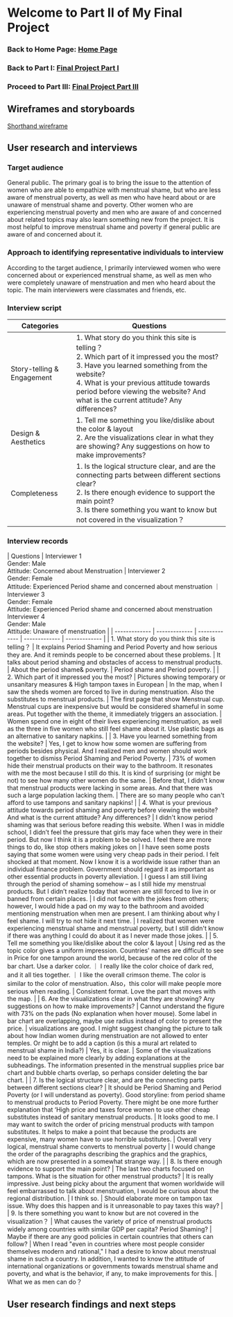 # Welcome to Part II of My Final Project
### Back to Home Page: [Home Page](/README.md)
### Back to Part I: [Final Project Part I](/final_project_HuixuanLi.md)
### Proceed to Part III: [Final Project Part III](/final_project3_HuixuanLi.md)

## Wireframes and storyboards
[Shorthand wireframe](https://preview.shorthand.com/7kGpDrXavUOKZPg9)

## User research and interviews
### Target audience 
General public. The primary goal is to bring the issue to the attention of women who are able to empathize with menstrual shame, but who are less aware of menstrual poverty, as well as men who have heard about or are unaware of menstrual shame and poverty. Other women who are experiencing menstrual poverty and men who are aware of and concerned about related topics may also learn something new from the project. It is most helpful to improve menstrual shame and poverty if general public are aware of and concerned about it.

### Approach to identifying representative individuals to interview
According to the target audience, I primarily interviewed women who were concerned about or experienced menstrual shame, as well as men who were completely unaware of menstruation and men who heard about the topic. The main interviewers were classmates and friends, etc.

### Interview script
| Categories | Questions |
| ------------- | ------------- |
| Story-telling & Engagement  | 1. What story do you think this site is telling？ <br> 2. Which part of it impressed you the most? <br> 3. Have you learned something from the website? <br> 4. What is your previous attitude towards period before viewing the website? And what is the current attitude? Any differences? |
| Design & Aesthetics | 1. Tell me something you like/dislike about the color & layout <br> 2. Are the visualizations clear in what they are showing? Any suggestions on how to make improvements? |
| Completeness | 1. Is the logical structure clear, and are the connecting parts between different sections clear? <br> 2. Is there enough evidence to support the main point? <br> 3. Is there something you want to know but not covered in the visualization？ |

### Interview records
| Questions | Interviewer 1 <br> Gender: Male <br> Attitude: Concerned about Menstruation | Interviewer 2 <br> Gender: Female <br> Attitude: Experienced Period shame and concerned about menstruation ｜ Interviewer 3 <br> Gender: Female <br> Attitude: Experienced Period shame and concerned about menstruation  Interviewer 4 <br> Gender: Male <br> Attitude: Unaware of menstruation | 
| ------------- | ------------- | ------------- | ------------- | ------------- |
| 1. What story do you think this site is telling？ | It explains Period Shaming and Period Poverty and how serious they are. And it reminds people to be concerned about these problems. | It talks about period shaming and obstacles of access to menstrual products. | About the period shame& poverty. | Period shame and Period poverty. |
| 2. Which part of it impressed you the most? | Pictures showing temporary or unsanitary measures & High tampon taxes in European | In the map, when I saw the sheds women are forced to live in during menstruation. Also the substitutes to menstrual products. | The first page that show Menstrual cup. Menstrual cups are inexpensive but would be considered shameful in some areas. Put together with the theme, it immediately triggers an association. | Women spend one in eight of their lives experiencing menstruation, as well as the three in five women who still feel shame about it. Use plastic bags as an alternative to sanitary napkins. |
| 3. Have you learned something from the website? | Yes, I get to know how some women are suffering from periods besides physical. And I realized men and women should work together to dismiss Period Shaming and Period Poverty.  |  73% of women hide their menstrual products on their way to the bathroom. It resonates with me the most because I still do this. It is kind of surprising (or might be not)  to see how many other women do the same. | Before that, I didn't know that menstrual products were lacking in some areas. And that there was such a large population lacking them. | There are so many people who can't afford to use tampons and sanitary napkins! |
| 4. What is your previous attitude towards period shaming and poverty before viewing the website? And what is the current attitude? Any differences? | I didn't know period shaming was that serious before reading this website. When I was in middle school, I didn’t feel the pressure that girls may face when they were in their period. But now I think it is a problem to be solved. I feel there are more things to do, like stop others making jokes on | I have seen some posts saying that some women were using very cheap pads in their period. I felt shocked at that moment. Now I know it is a worldwide issue rather than an individual finance problem. Government should regard it as important as other essential products in poverty alleviation.  |  I guess I am still living through the period of shaming somehow – as I still hide my menstrual products. But I didn’t realize today that women are still forced to live in or banned from certain places. | I did not face with the jokes from others; however, I would hide a pad on my way to the bathroom and avoided mentioning menstruation when men are present. I am thinking about why I feel shame. I will try to not hide it next time. | I realized that women were experiencing menstrual shame and menstrual poverty, but I still didn't know if there was anything I could do about it as I never made those jokes. |
| 5. Tell me something you like/dislike about the color & layout | Using red as the topic color gives a uniform impression. Countries' names are difficult to see in Price for one tampon around the world, because of the red color of the bar chart. Use a darker color. ｜ I really like the color choice of dark red, and it all ties together. ｜ I like the overall crimson theme. The color is similar to the color of menstruation. Also，this color will make people more serious when reading. | Consistent format. Love the part that moves with the map. |
| 6. Are the visualizations clear in what they are showing? Any suggestions on how to make improvements? | Cannot understand the figure with 73% on the pads (No explanation when hover mouse). Some label in bar chart are overlapping, maybe use radius instead of color to present the price. | visualizations are good. I might suggest changing the picture to talk about how Indian women during menstruation are not allowed to enter temples. Or might be to add a caption (is this a mural art related to menstrual shame in India?) | Yes, it is clear. | Some of the visualizations need to be explained more clearly by adding explanations at the subheadings. The information presented in the menstrual supplies price bar chart and bubble charts overlap, so perhaps consider deleting the bar chart. |
| 7. Is the logical structure clear, and are the connecting parts between different sections clear? | It should be Period Shaming and Period Poverty (or I will understand as poverty). Good storyline: from period shame to menstrual products to Period Poverty. There might be one more further explanation that ‘High price and taxes force women to use other cheap substitutes instead of sanitary menstrual products. | It looks good to me. I may want to switch the order of pricing menstrual products with tampon substitutes. It helps to make a point that because the products are expensive, many women have to use horrible substitutes. | Overall very logical, menstrual shame converts to menstrual poverty | I would change the order of the paragraphs describing the graphics and the graphics, which are now presented in a somewhat strange way. |
| 8. Is there enough evidence to support the main point? | The last two charts focused on tampons. What is the situation for other menstrual products?  | It is really impressive. Just being picky about the argument that women worldwide will feel embarrassed to talk about menstruation, I would be curious about the regional distribution. | I think so. | Should elaborate more on tampon tax issue. Why does this happen and is it unreasonable to pay taxes this way? |
| 9. Is there something you want to know but are not covered in the visualization？ | What causes the variety of price of menstrual products widely among countries with similar GDP per capita? Period Shaming? | Maybe if there are any good policies in certain countries that others can follow? | When I read "even in countries where most people consider themselves modern and rational," I had a desire to know about menstrual shame in such a country. In addition, I wanted to know the attitude of international organizations or governments towards menstrual shame and poverty, and what is the behavior, if any, to make improvements for this. | What we as men can do？

## User research findings and next steps
